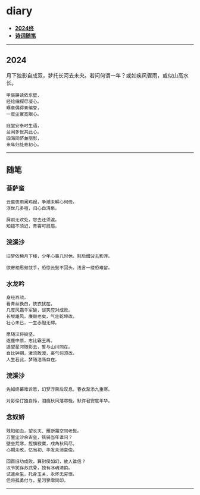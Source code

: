# diary

- [**2024终**](#2024)
- [**诗词随笔**](#随笔)

---
## 2024
月下独影自成双，梦托长河去未央。若问何谓一年？或如疾风骤雨，或似山高水长。

```
甲辰耕读依东壁，
经纶细探尽凝心。
琢章偶得青编誉，
一度尘寰宽眼心。

庭堂安泰时生语，
兰闱多怅共此心。
四海同侪兼丽影，
来年归处寄初心。
```
---

## 随笔

### 菩萨蛮
```
云窗夜雨闻鸡起，争潮未解心何倚。  
浮世几多喧，归心自清泉。  

屏前无欢处，怨去还须渡。  
知错不须迟，青霄可展眉。
```
### 浣溪沙
```
旧梦依稀月下楼，少年心事几时休。别后烟波去影浮。  

欲寄相思频敛手，恐惊云鬓不回头。浅言一缕恐难留。
```
### 水龙吟
```
身经百战，
看青丝换白，铁衣犹在。
几度风霜千军破，谈笑应对成败。
长坂雄风，廉颇老矣，气壮乾坤改。
壮心未已，一生赤胆无碍。

愿随汉将披坚，
逐鹿中原，志比霸王再。
遥望星河随影去，誓与山川同在。
自比钟期，激流敢渡，豪气何须改。
人生若此，梦随浩荡自在。
```
### 浣溪沙
```
先知终幕难诉愿，幻梦浮荣后叹息。春衣渐添九重寒。

对影伶仃独自怜，泪痕秋风落帘栊。默许君安度年华。
```
### 念奴娇
```
残阳如血，望长天、雁断霜空同老鬓。
万里尘沙余古垒，铁骑当年谁问？
壁垒荒寒，旌旗寂寞，戍角秋风尽。
心期未改，忆当初、华发未消豪俊。

回首旧功成败，算封侯如幻，故人谁信？
汉节犹存苏武骨，独有冰魂清韵。
试遣余生，托身玉关，永怀无穷恨。
但将孤勇付与，星河寥廓同印。
```
---

